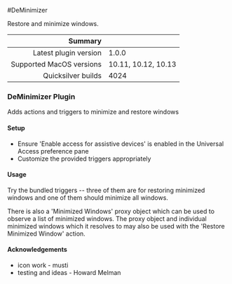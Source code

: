 #DeMinimizer

Restore and minimize windows.

 Summary                  | &nbsp; 
-------------------------:|:--------------------
 Latest plugin version    | 1.0.0
 Supported MacOS versions | 10.11, 10.12, 10.13
 Quicksilver builds       | 4024


### DeMinimizer Plugin

Adds actions and triggers to minimize and restore windows

#### Setup

  * Ensure 'Enable access for assistive devices' is enabled in the Universal Access preference pane
  * Customize the provided triggers appropriately

#### Usage

Try the bundled triggers -- three of them are for restoring minimized windows
and one of them should minimize all windows.  

There is also a 'Minimized Windows' proxy object which can be used to observe
a list of minimized windows. The proxy object and individual minimized windows
which it resolves to may also be used with the 'Restore Minimized Window'
action.

#### Acknowledgements

  * icon work - musti
  * testing and ideas - Howard Melman